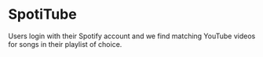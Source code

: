 # SpotiTube
Users login with their Spotify account and we find matching YouTube videos for songs in their playlist of choice.
